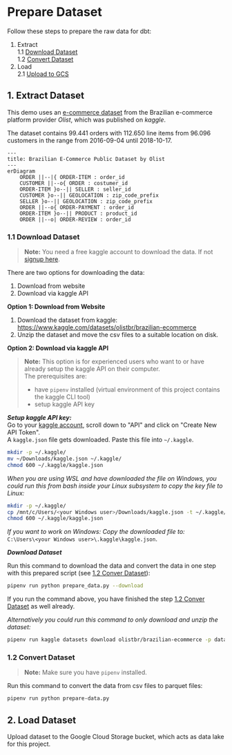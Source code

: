 # Prepare Dataset

Follow these steps to prepare the raw data for dbt:

 1. Extract   
    1.1 [Download Dataset](#download-dataset)  
    1.2 [Convert Dataset](#12-convert-dataset)  
 2. Load  
    2.1 [Upload to GCS](#2-load-dataset)  

## 1. Extract Dataset

This demo uses an [e-commerce dataset](https://www.kaggle.com/datasets/olistbr/brazilian-ecommerce) from the Brazilian e-commerce platform provider *Olist*, which was published on *kaggle*.

The dataset contains 99.441 orders with 112.650 line items from 96.096 customers in the range from 2016-09-04 until 2018-10-17.

```mermaid
---
title: Brazilian E-Commerce Public Dataset by Olist
---
erDiagram 
    ORDER ||--|{ ORDER-ITEM : order_id
    CUSTOMER ||--o{ ORDER : costumer_id
    ORDER-ITEM }o--|| SELLER : seller_id
    CUSTOMER }o--|| GEOLOCATION : zip_code_prefix
    SELLER }o--|| GEOLOCATION : zip_code_prefix
    ORDER ||--o{ ORDER-PAYMENT : order_id
    ORDER-ITEM }o--|| PRODUCT : product_id
    ORDER ||--o| ORDER-REVIEW : order_id
```

### 1.1 Download Dataset
> **Note:** You need a free kaggle account to download the data. If not [signup here](https://www.kaggle.com/account/login?phase=startRegisterTab).


There are two options for downloading the data:  
1. Download from website
2. Download via kaggle API

**Option 1: Download from Website**

1. Download the dataset from kaggle: https://www.kaggle.com/datasets/olistbr/brazilian-ecommerce
2. Unzip the dataset and move the csv files to a suitable location on disk.


**Option 2: Download via kaggle API**

> **Note:** This option is for experienced users who want to or have already setup the kaggle API on their computer.  
> The prerequisites are:
> * have `pipenv` installed (virtual environment of this project contains the kaggle CLI tool)
> * setup kaggle API key

***Setup kaggle API key:***  
Go to your [kaggle account](https://www.kaggle.com/me/account), scroll down to "API" and click on "Create New API Token".  
A `kaggle.json` file gets downloaded. Paste this file into `~/.kaggle`.  
```bash
mkdir -p ~/.kaggle/ 
mv ~/Downloads/kaggle.json ~/.kaggle/
chmod 600 ~/.kaggle/kaggle.json
```

*When you are using WSL and have downloaded the file on Windows, you could run this from bash inside your Linux subsystem to copy the key file to Linux:*
```bash
mkdir -p ~/.kaggle/ 
cp /mnt/c/Users/<your Windows user>/Downloads/kaggle.json -t ~/.kaggle/ 
chmod 600 ~/.kaggle/kaggle.json
```

*If you want to work on Windows: Copy the downloaded file to:*   
`C:\Users\<your Windows user>\.kaggle\kaggle.json`.

***Download Dataset***  

Run this command to download the data and convert the data in one step with this prepared script (see [1.2 Conver Dataset](#12-convert-dataset)):

```bash
pipenv run python prepare_data.py --download
```
If you run the command above, you have finished the step [1.2 Conver Dataset](#12-convert-dataset) as well already.

*Alternatively you could run this command to only download and unzip the dataset:*

```bash
pipenv run kaggle datasets download olistbr/brazilian-ecommerce -p data/ -o && unzip data/brazilian-ecommerce.zip -d data/ && rm data/brazilian-ecommerce.zip
```


### 1.2 Convert Dataset

> **Note:** Make sure you have `pipenv` installed.

Run this command to convert the data from csv files to parquet files:
```bash
pipenv run python prepare-data.py
```

## 2. Load Dataset

Upload dataset to the Google Cloud Storage bucket, which acts as data lake for this project.